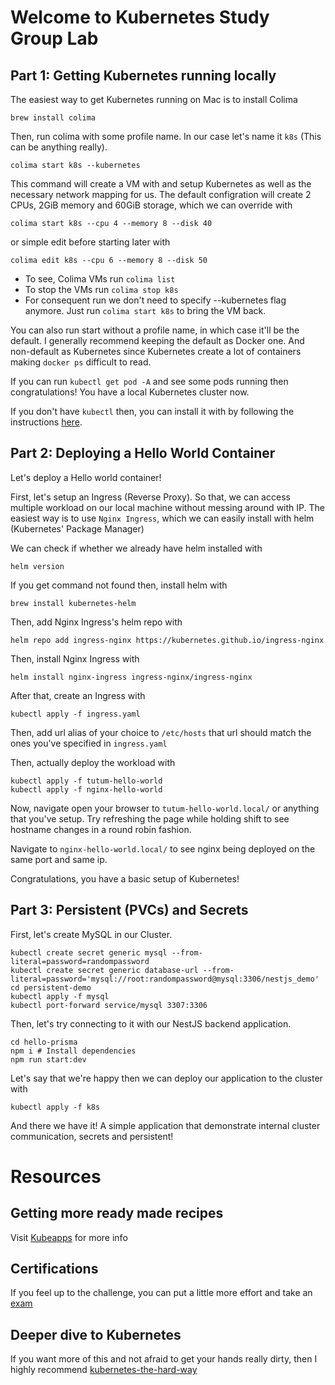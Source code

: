 # Welcome to Kubernetes Study Group Lab
## Part 1: Getting Kubernetes running locally
The easiest way to get Kubernetes running on Mac is to install Colima

`brew install colima`

Then, run colima with some profile name. In our case let's name it `k8s` (This can be anything really). 

`colima start k8s --kubernetes`

This command will create a VM with and setup Kubernetes as well as the necessary network mapping for us. The default configration will create 2 CPUs, 2GiB memory and 60GiB storage, which we can override with 

`colima start k8s --cpu 4 --memory 8 --disk 40`

or simple edit before starting later with

`colima edit k8s --cpu 6 --memory 8 --disk 50`

- To see, Colima VMs run `colima list`
- To stop the VMs run `colima stop k8s`
- For consequent run we don't need to specify --kubernetes flag anymore. Just run `colima start k8s` to bring the VM back.

You can also run start without a profile name, in which case it'll be the default. I generally recommend keeping the default as Docker one. And non-default as Kubernetes since Kubernetes create a lot of containers making `docker ps` difficult to read.

If you can run `kubectl get pod -A` and see some pods running then congratulations! You have a local Kubernetes cluster now.

If you don't have `kubectl` then, you can install it with by following the instructions [here](https://kubernetes.io/docs/tasks/tools/install-kubectl-macos/).

## Part 2: Deploying a Hello World Container
Let's deploy a Hello world container!

First, let's setup an Ingress (Reverse Proxy). So that, we can access multiple workload on our local machine without messing around with IP. The easiest way is to use `Nginx Ingress`, which we can easily install with helm (Kubernetes' Package Manager)

We can check if whether we already have helm installed with 

`helm version`

If you get command not found then, install helm with 

`brew install kubernetes-helm`

Then, add Nginx Ingress's helm repo with

`helm repo add ingress-nginx https://kubernetes.github.io/ingress-nginx`

Then, install Nginx Ingress with

`helm install nginx-ingress ingress-nginx/ingress-nginx`

After that, create an Ingress with

`kubectl apply -f ingress.yaml`

Then, add url alias of your choice to `/etc/hosts` that url should match the ones you've specified in `ingress.yaml`

Then, actually deploy the workload with

```
kubectl apply -f tutum-hello-world
kubectl apply -f nginx-hello-world
```
Now, navigate open your browser to `tutum-hello-world.local/` or anything that you've setup. Try refreshing the page while holding shift to see hostname changes in a round robin fashion.

Navigate to `nginx-hello-world.local/` to see nginx being deployed on the same port and same ip.

Congratulations, you have a basic setup of Kubernetes!

## Part 3: Persistent (PVCs) and Secrets
First, let's create MySQL in our Cluster.
```
kubectl create secret generic mysql --from-literal=password=randompassword 
kubectl create secret generic database-url --from-literal=password='mysql://root:randompassword@mysql:3306/nestjs_demo'
cd persistent-demo
kubectl apply -f mysql
kubectl port-forward service/mysql 3307:3306
```
Then, let's try connecting to it with our NestJS backend application.
```
cd hello-prisma
npm i # Install dependencies
npm run start:dev
```
Let's say that we're happy then we can deploy our application to the cluster with

`kubectl apply -f k8s`

And there we have it! A simple application that demonstrate internal cluster communication, secrets and persistent!
# Resources
## Getting more ready made recipes
Visit [Kubeapps](https://kubeapps.dev/) for more info
## Certifications
If you feel up to the challenge, you can put a little more effort and take an [exam](https://training.linuxfoundation.org/certification/certified-kubernetes-application-developer-ckad/)
## Deeper dive to Kubernetes
If you want more of this and not afraid to get your hands really dirty, then I highly recommend 
[kubernetes-the-hard-way](https://github.com/kelseyhightower/kubernetes-the-hard-way)